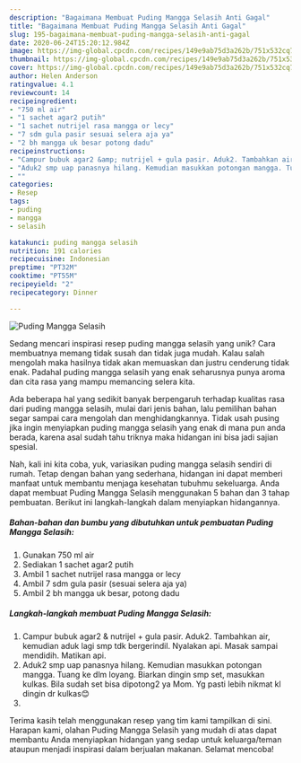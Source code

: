 ```yaml
---
description: "Bagaimana Membuat Puding Mangga Selasih Anti Gagal"
title: "Bagaimana Membuat Puding Mangga Selasih Anti Gagal"
slug: 195-bagaimana-membuat-puding-mangga-selasih-anti-gagal
date: 2020-06-24T15:20:12.984Z
image: https://img-global.cpcdn.com/recipes/149e9ab75d3a262b/751x532cq70/puding-mangga-selasih-foto-resep-utama.jpg
thumbnail: https://img-global.cpcdn.com/recipes/149e9ab75d3a262b/751x532cq70/puding-mangga-selasih-foto-resep-utama.jpg
cover: https://img-global.cpcdn.com/recipes/149e9ab75d3a262b/751x532cq70/puding-mangga-selasih-foto-resep-utama.jpg
author: Helen Anderson
ratingvalue: 4.1
reviewcount: 14
recipeingredient:
- "750 ml air"
- "1 sachet agar2 putih"
- "1 sachet nutrijel rasa mangga or lecy"
- "7 sdm gula pasir sesuai selera aja ya"
- "2 bh mangga uk besar potong dadu"
recipeinstructions:
- "Campur bubuk agar2 &amp; nutrijel + gula pasir. Aduk2. Tambahkan air, kemudian aduk lagi smp tdk bergerindil. Nyalakan api. Masak sampai mendidih. Matikan api."
- "Aduk2 smp uap panasnya hilang. Kemudian masukkan potongan mangga. Tuang ke dlm loyang. Biarkan dingin smp set, masukkan kulkas. Bila sudah set bisa dipotong2 ya Mom. Yg pasti lebih nikmat kl dingin dr kulkas😊"
- ""
categories:
- Resep
tags:
- puding
- mangga
- selasih

katakunci: puding mangga selasih 
nutrition: 191 calories
recipecuisine: Indonesian
preptime: "PT32M"
cooktime: "PT55M"
recipeyield: "2"
recipecategory: Dinner

---
```



![Puding Mangga Selasih](https://img-global.cpcdn.com/recipes/149e9ab75d3a262b/751x532cq70/puding-mangga-selasih-foto-resep-utama.jpg)

Sedang mencari inspirasi resep puding mangga selasih yang unik? Cara membuatnya memang tidak susah dan tidak juga mudah. Kalau salah mengolah maka hasilnya tidak akan memuaskan dan justru cenderung tidak enak. Padahal puding mangga selasih yang enak seharusnya punya aroma dan cita rasa yang mampu memancing selera kita.



Ada beberapa hal yang sedikit banyak berpengaruh terhadap kualitas rasa dari puding mangga selasih, mulai dari jenis bahan, lalu pemilihan bahan segar sampai cara mengolah dan menghidangkannya. Tidak usah pusing jika ingin menyiapkan puding mangga selasih yang enak di mana pun anda berada, karena asal sudah tahu triknya maka hidangan ini bisa jadi sajian spesial.


Nah, kali ini kita coba, yuk, variasikan puding mangga selasih sendiri di rumah. Tetap dengan bahan yang sederhana, hidangan ini dapat memberi manfaat untuk membantu menjaga kesehatan tubuhmu sekeluarga. Anda dapat membuat Puding Mangga Selasih menggunakan 5 bahan dan 3 tahap pembuatan. Berikut ini langkah-langkah dalam menyiapkan hidangannya.

<!--inarticleads1-->

##### Bahan-bahan dan bumbu yang dibutuhkan untuk pembuatan Puding Mangga Selasih:

1. Gunakan 750 ml air
1. Sediakan 1 sachet agar2 putih
1. Ambil 1 sachet nutrijel rasa mangga or lecy
1. Ambil 7 sdm gula pasir (sesuai selera aja ya)
1. Ambil 2 bh mangga uk besar, potong dadu




<!--inarticleads2-->

##### Langkah-langkah membuat Puding Mangga Selasih:

1. Campur bubuk agar2 &amp; nutrijel + gula pasir. Aduk2. Tambahkan air, kemudian aduk lagi smp tdk bergerindil. Nyalakan api. Masak sampai mendidih. Matikan api.
1. Aduk2 smp uap panasnya hilang. Kemudian masukkan potongan mangga. Tuang ke dlm loyang. Biarkan dingin smp set, masukkan kulkas. Bila sudah set bisa dipotong2 ya Mom. Yg pasti lebih nikmat kl dingin dr kulkas😊
1. 




Terima kasih telah menggunakan resep yang tim kami tampilkan di sini. Harapan kami, olahan Puding Mangga Selasih yang mudah di atas dapat membantu Anda menyiapkan hidangan yang sedap untuk keluarga/teman ataupun menjadi inspirasi dalam berjualan makanan. Selamat mencoba!
